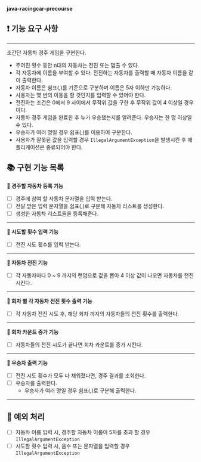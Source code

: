 <aside>


**java-racingcar-precourse**

## **❗️ 기능 요구 사항**

---

초간단 자동차 경주 게임을 구현한다.

- 주어진 횟수 동안 n대의 자동차는 전진 또는 멈출 수 있다.
- 각 자동차에 이름을 부여할 수 있다. 전진하는 자동차를 출력할 때 자동차 이름을 같이 출력한다.
- 자동차 이름은 쉼표(,)를 기준으로 구분하며 이름은 5자 이하만 가능하다.
- 사용자는 몇 번의 이동을 할 것인지를 입력할 수 있어야 한다.
- 전진하는 조건은 0에서 9 사이에서 무작위 값을 구한 후 무작위 값이 4 이상일 경우이다.
- 자동차 경주 게임을 완료한 후 누가 우승했는지를 알려준다. 우승자는 한 명 이상일 수 있다.
- 우승자가 여러 명일 경우 쉼표(,)를 이용하여 구분한다.
- 사용자가 잘못된 값을 입력할 경우 `IllegalArgumentException`을 발생시킨 후 애플리케이션은 종료되어야 한다.

## **📚 구현 기능 목록**

**📌 경주할 자동차 등록 기능**

- [ ] 경주에 참여 할 자동차 문자열을 입력 받는다.
- [ ] 전달 받은 입력 문자열을 쉼표(,)로 구분해 자동차 리스트를 생성한다.
- [ ] 생성한 자동차 리스트들을 등록해준다.

---

**📌 시도할 횟수 입력 기능**

- [ ] 전진 시도 횟수를 입력 받는다.

---

**📌 자동차 전진 기능**

- [ ] 각 자동차마다 0 ~ 9 까지의 랜덤으로 값을 뽑아 4 이상 값이 나오면 자동차를 전진 시킨다.

---

**📌 회차 별 각 자동차 전진 횟수 출력 기능** 

- [ ] 각 자동차 전진 시도 후, 해당 회차 까지의 자동차들의 전진 횟수를 출력한다.

---

**📌 회차 카운트 증가 기능**

- [ ] 자동차들의 전진 시도가 끝나면 회차 카운트를 증가 시킨다.
---

**📌 우승자 출력 기능**

- [ ] 전진 시도 횟수가 모두 다 채워졌다면, 경주 결과를 조회한다.
- [ ] 우승자를 출력한다.
  - 우승자가 여러 명일 경우 쉼표(,)로 구분해 출력한다.
---


## **🚫 예외 처리**

- [ ] 자동차 이름 입력 시, 경주할 자동차 이름이 5자를 초과 할 경우 `IllegalArgumentException`
- [ ] 시도할 횟수 입력 시, 음수 또는 문자열을 입력할 경우 `IllegalArgumentException`

</aside>